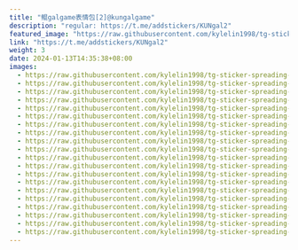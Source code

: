 ```yaml
---
title: "鲲galgame表情包[2]@kungalgame"
description: "regular: https://t.me/addstickers/KUNgal2"
featured_image: "https://raw.githubusercontent.com/kylelin1998/tg-sticker-spreading-worldwide-images/main/img/ef4a3ed9-81ab-4327-bdda-b6f3e12d6b67.jpg"
link: "https://t.me/addstickers/KUNgal2"
weight: 3
date: 2024-01-13T14:35:38+08:00
images:
  - https://raw.githubusercontent.com/kylelin1998/tg-sticker-spreading-worldwide-images/main/img/ef4a3ed9-81ab-4327-bdda-b6f3e12d6b67.jpg
  - https://raw.githubusercontent.com/kylelin1998/tg-sticker-spreading-worldwide-images/main/img/632e1f1b-4876-40e4-9fcb-8d4c2ff67065.jpg
  - https://raw.githubusercontent.com/kylelin1998/tg-sticker-spreading-worldwide-images/main/img/2f5cbc02-18ac-4301-8351-74de0d53ebde.jpg
  - https://raw.githubusercontent.com/kylelin1998/tg-sticker-spreading-worldwide-images/main/img/8693def9-c949-46d7-a7c6-2bcda38fa8d3.jpg
  - https://raw.githubusercontent.com/kylelin1998/tg-sticker-spreading-worldwide-images/main/img/cba2baf0-6624-48d3-b29a-297f158b8424.jpg
  - https://raw.githubusercontent.com/kylelin1998/tg-sticker-spreading-worldwide-images/main/img/afddf026-cbca-4433-9566-f8cf383e85cc.jpg
  - https://raw.githubusercontent.com/kylelin1998/tg-sticker-spreading-worldwide-images/main/img/0b363e12-d2c6-484e-ad48-d120caff0c64.jpg
  - https://raw.githubusercontent.com/kylelin1998/tg-sticker-spreading-worldwide-images/main/img/3519d27b-08b0-48a4-8fc2-30c70b36373c.jpg
  - https://raw.githubusercontent.com/kylelin1998/tg-sticker-spreading-worldwide-images/main/img/327f1ab9-ebcc-4c39-87ae-fbd010d49b1a.jpg
  - https://raw.githubusercontent.com/kylelin1998/tg-sticker-spreading-worldwide-images/main/img/b7d96d07-7f86-484b-9c43-d369fec12110.jpg
  - https://raw.githubusercontent.com/kylelin1998/tg-sticker-spreading-worldwide-images/main/img/e2b22a8d-2857-4062-8aaf-170f18566811.jpg
  - https://raw.githubusercontent.com/kylelin1998/tg-sticker-spreading-worldwide-images/main/img/26aa3e09-57c0-4cb5-b77b-744d3002d082.jpg
  - https://raw.githubusercontent.com/kylelin1998/tg-sticker-spreading-worldwide-images/main/img/4098a0c1-f972-4e3d-8a34-6487b2da9d4b.jpg
  - https://raw.githubusercontent.com/kylelin1998/tg-sticker-spreading-worldwide-images/main/img/66ea0658-d524-46d3-a975-2f9ee7b4ca26.jpg
  - https://raw.githubusercontent.com/kylelin1998/tg-sticker-spreading-worldwide-images/main/img/7f461a2c-110a-470c-9038-4b948a6b6bed.jpg
  - https://raw.githubusercontent.com/kylelin1998/tg-sticker-spreading-worldwide-images/main/img/5efc6be1-015c-40c0-b6d3-83f5f59812af.jpg
  - https://raw.githubusercontent.com/kylelin1998/tg-sticker-spreading-worldwide-images/main/img/2e34528f-177a-4dd3-a352-f76400acdcbf.jpg
  - https://raw.githubusercontent.com/kylelin1998/tg-sticker-spreading-worldwide-images/main/img/8315a8d7-bf06-4630-b615-ea23102c18a5.jpg
  - https://raw.githubusercontent.com/kylelin1998/tg-sticker-spreading-worldwide-images/main/img/41950189-1c25-4445-a96b-dbea541f1562.jpg
  - https://raw.githubusercontent.com/kylelin1998/tg-sticker-spreading-worldwide-images/main/img/67c3190b-4a68-4d2c-81c9-6eb1b7e4d9f5.jpg
---
```

